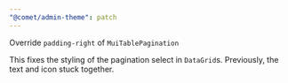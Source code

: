 ```yaml
---
"@comet/admin-theme": patch
---
```


Override `padding-right` of `MuiTablePagination`

This fixes the styling of the pagination select in `DataGrid`s.
Previously, the text and icon stuck together.
